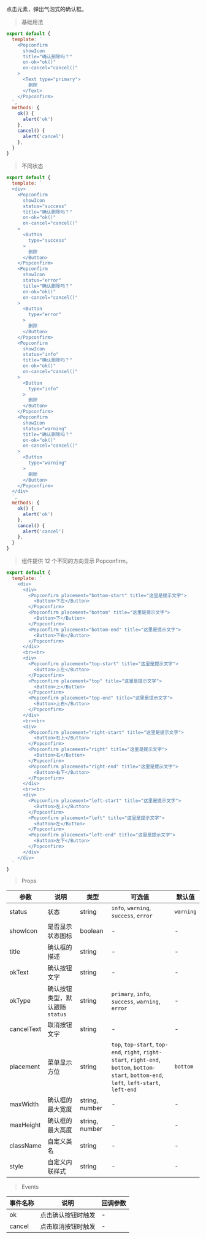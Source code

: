 点击元素，弹出气泡式的确认框。

> 基础用法

```js
export default {
  template: `
    <Popconfirm
      showIcon
      title="确认删除吗？"
      on-ok="ok()"
      on-cancel="cancel()"
    >
      <Text type="primary">
        删除
      </Text>
    </Popconfirm>
  `,
  methods: {
    ok() {
      alert('ok')
    },
    cancel() {
      alert('cancel')
    },
  }
}
```

> 不同状态

```js
export default {
  template: `
  <div>
    <Popconfirm
      showIcon
      status="success"
      title="确认删除吗？"
      on-ok="ok()"
      on-cancel="cancel()"
    >
      <Button
        type="success"
      >
        删除
      </Button>
    </Popconfirm>
    <Popconfirm
      showIcon
      status="error"
      title="确认删除吗？"
      on-ok="ok()"
      on-cancel="cancel()"
    >
      <Button
        type="error"
      >
        删除
      </Button>
    </Popconfirm>
    <Popconfirm
      showIcon
      status="info"
      title="确认删除吗？"
      on-ok="ok()"
      on-cancel="cancel()"
    >
      <Button
        type="info"
      >
        删除
      </Button>
    </Popconfirm>
    <Popconfirm
      showIcon
      status="warning"
      title="确认删除吗？"
      on-ok="ok()"
      on-cancel="cancel()"
    >
      <Button
        type="warning"
      >
        删除
      </Button>
    </Popconfirm>
  </div>
  `,
  methods: {
    ok() {
      alert('ok')
    },
    cancel() {
      alert('cancel')
    },
  }
}
```

> 组件提供 12 个不同的方向显示 Popconfirm。

```js
export default {
  template: `
    <div>
      <div>
        <Popconfirm placement="bottom-start" title="这里是提示文字">
          <Button>下左</Button>
        </Popconfirm>
        <Popconfirm placement="bottom" title="这里是提示文字">
          <Button>下</Button>
        </Popconfirm>
        <Popconfirm placement="bottom-end" title="这里是提示文字">
          <Button>下右</Button>
        </Popconfirm>
      </div>
      <br><br>
      <div>
        <Popconfirm placement="top-start" title="这里是提示文字">
          <Button>上左</Button>
        </Popconfirm>
        <Popconfirm placement="top" title="这里是提示文字">
          <Button>上</Button>
        </Popconfirm>
        <Popconfirm placement="top-end" title="这里是提示文字">
          <Button>上右</Button>
        </Popconfirm>
      </div>
      <br><br>
      <div>
        <Popconfirm placement="right-start" title="这里是提示文字">
          <Button>右上</Button>
        </Popconfirm>
        <Popconfirm placement="right" title="这里是提示文字">
          <Button>右</Button>
        </Popconfirm>
        <Popconfirm placement="right-end" title="这里是提示文字">
          <Button>右下</Button>
        </Popconfirm>
      </div>
      <br><br>
      <div>
        <Popconfirm placement="left-start" title="这里是提示文字">
          <Button>左上</Button>
        </Popconfirm>
        <Popconfirm placement="left" title="这里是提示文字">
          <Button>左</Button>
        </Popconfirm>
        <Popconfirm placement="left-end" title="这里是提示文字">
          <Button>左下</Button>
        </Popconfirm>
      </div>
    </div>
  `
}
```


> Props

参数 | 说明 | 类型 | 可选值 | 默认值
---|---|---|---|---
status | 状态 | string | `info`, `warning`, `success`, `error` | `warning`
showIcon | 是否显示状态图标 | boolean | - | -
title | 确认框的描述 | string | - | -
okText | 确认按钮文字 | string | - | -
okType | 确认按钮类型，默认跟随 `status` | string | `primary`, `info`, `success`, `warning`, `error` | -
cancelText | 取消按钮文字 | string | - | -
placement | 菜单显示方位 | string | `top`, `top-start`, `top-end`, `right`, `right-start`, `right-end`, `bottom`, `bottom-start`, `bottom-end`, `left`, `left-start`, `left-end` | `bottom`
maxWidth | 确认框的最大宽度 | string, number | - | -
maxHeight | 确认框的最大高度 | string, number | - | -
className | 自定义类名 | string | - | -
style | 自定义内联样式 | string | - | -

> Events

事件名称 | 说明 | 回调参数
---|---|---
ok | 点击确认按钮时触发 | -
cancel | 点击取消按钮时触发 | -